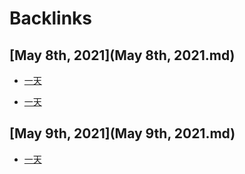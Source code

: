 
# Backlinks
## [May 8th, 2021](May 8th, 2021.md)
- [一天](一天.md)

- [一天](一天.md)

## [May 9th, 2021](May 9th, 2021.md)
- [一天](一天.md)

